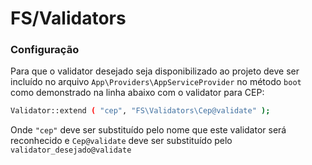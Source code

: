 # FS/Validators

### Configuração
Para que o validator desejado seja disponibilizado ao projeto deve ser incluído no arquivo `App\Providers\AppServiceProvider` no método `boot` como demonstrado na linha abaixo com o validator para CEP:

```sh
Validator::extend ( "cep", "FS\Validators\Cep@validate" );
```

Onde `"cep"` deve ser substituído pelo nome que este validator será reconhecido e `Cep@validate` deve ser substituído pelo `validator_desejado@validate`